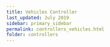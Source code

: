 ```yaml
---
title: Vehicles Controller
last_updated: July 2019
sidebar: primary_sidebar
permalink: controllers_vehicles.html
folder: controllers
---
```

